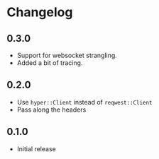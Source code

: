 # Changelog

## 0.3.0
* Support for websocket strangling.
* Added a bit of tracing.

## 0.2.0
* Use `hyper::Client` instead of `reqwest::Client`
* Pass along the headers

## 0.1.0
* Initial release
